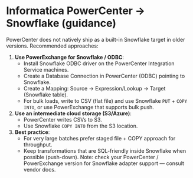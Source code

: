 # Informatica PowerCenter -> Snowflake (guidance)
PowerCenter does not natively ship as a built-in Snowflake target in older versions. Recommended approaches:
1. **Use PowerExchange for Snowflake / ODBC**:
   - Install Snowflake ODBC driver on the PowerCenter Integration Service machines.
   - Create a Database Connection in PowerCenter (ODBC) pointing to Snowflake.
   - Create a Mapping: Source -> Expression/Lookup -> Target (Snowflake table).
   - For bulk loads, write to CSV (flat file) and use Snowflake `PUT` + `COPY INTO`, or use PowerExchange that supports bulk push.
2. **Use an intermediate cloud storage (S3/Azure)**:
   - PowerCenter writes CSVs to S3.
   - Use Snowflake `COPY INTO` from the S3 location.
3. **Best practice**:
   - For very large batches prefer staged file + COPY approach for throughput.
   - Keep transformations that are SQL-friendly inside Snowflake when possible (push-down).
Note: check your PowerCenter / PowerExchange version for Snowflake adapter support — consult vendor docs.
